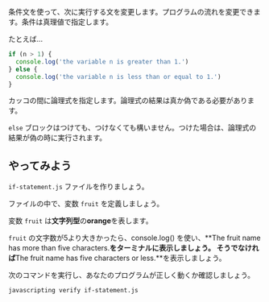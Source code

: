 条件文を使って、次に実行する文を変更します。プログラムの流れを変更できます。条件は真理値で指定します。

たとえば...

```js
if (n > 1) {
  console.log('the variable n is greater than 1.')
} else {
  console.log('the variable n is less than or equal to 1.')
}
```

カッコの間に論理式を指定します。論理式の結果は真か偽である必要があります。

`else` ブロックはつけても、つけなくても構いません。つけた場合は、論理式の結果が偽の時に実行されます。

## やってみよう

`if-statement.js` ファイルを作りましょう。

ファイルの中で、変数 `fruit` を定義しましょう。

変数 `fruit` は**文字列型**の**orange**を表します。

`fruit` の文字数が5より大きかったら、console.log() を使い、**The fruit name has more than five characters.**をターミナルに表示しましょう。
そうでなければ**The fruit name has five characters or less.**を表示しましょう。

次のコマンドを実行し、あなたのプログラムが正しく動くか確認しましょう。

```bash
javascripting verify if-statement.js
```
